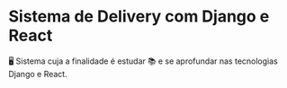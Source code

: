 # Sistema de Delivery com Django e React

🖥 Sistema cuja a finalidade é estudar 📚 e se aprofundar nas tecnologias Django e React.

